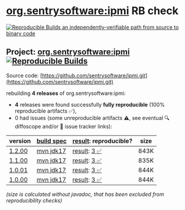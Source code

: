 [org.sentrysoftware:ipmi](https://central.sonatype.com/artifact/org.sentrysoftware/ipmi/versions) RB check
=======

[![Reproducible Builds](https://reproducible-builds.org/images/logos/rb.svg) an independently-verifiable path from source to binary code](https://reproducible-builds.org/)

## Project: [org.sentrysoftware:ipmi](https://central.sonatype.com/artifact/org.sentrysoftware/ipmi/versions) [![Reproducible Builds](https://img.shields.io/endpoint?url=https://raw.githubusercontent.com/jvm-repo-rebuild/reproducible-central/master/content/org/sentrysoftware/ipmi/badge.json)](https://github.com/jvm-repo-rebuild/reproducible-central/blob/master/content/org/sentrysoftware/ipmi/README.md)

Source code: [https://github.com/sentrysoftware/ipmi.git](https://github.com/sentrysoftware/ipmi.git)

rebuilding **4 releases** of org.sentrysoftware:ipmi:
- **4** releases were found successfully **fully reproducible** (100% reproducible artifacts :white_check_mark:),
- 0 had issues (some unreproducible artifacts :warning:, see eventual :mag: diffoscope and/or :memo: issue tracker links):

| version | [build spec](/BUILDSPEC.md) | [result](https://reproducible-builds.org/docs/jvm/): reproducible? | size |
| -- | --------- | ------ | -- |
| [1.2.00](https://central.sonatype.com/artifact/org.sentrysoftware/ipmi/1.2.00/pom) | [mvn jdk17](ipmi-1.2.00.buildspec) | [result](ipmi-1.2.00.buildinfo): [3 :white_check_mark: ](ipmi-1.2.00.buildcompare) | 843K |
| [1.1.00](https://central.sonatype.com/artifact/org.sentrysoftware/ipmi/1.1.00/pom) | [mvn jdk17](ipmi-1.1.00.buildspec) | [result](ipmi-1.1.00.buildinfo): [3 :white_check_mark: ](ipmi-1.1.00.buildcompare) | 835K |
| [1.0.01](https://central.sonatype.com/artifact/org.sentrysoftware/ipmi/1.0.01/pom) | [mvn jdk17](ipmi-1.0.01.buildspec) | [result](ipmi-1.0.01.buildinfo): [3 :white_check_mark: ](ipmi-1.0.01.buildcompare) | 844K |
| [1.0.00](https://central.sonatype.com/artifact/org.sentrysoftware/ipmi/1.0.00/pom) | [mvn jdk17](ipmi-1.0.00.buildspec) | [result](ipmi-1.0.00.buildinfo): [3 :white_check_mark: ](ipmi-1.0.00.buildcompare) | 844K |

<i>(size is calculated without javadoc, that has been excluded from reproducibility checks)</i>
